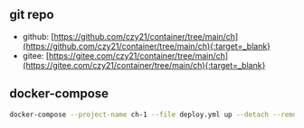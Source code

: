 ## git repo
  - github: [https://github.com/czy21/container/tree/main/ch](https://github.com/czy21/container/tree/main/ch){:target=_blank}
  - gitee: [https://gitee.com/czy21/container/tree/main/ch](https://gitee.com/czy21/container/tree/main/ch){:target=_blank}
## docker-compose
```bash
docker-compose --project-name ch-1 --file deploy.yml up --detach --remove-orphans
```